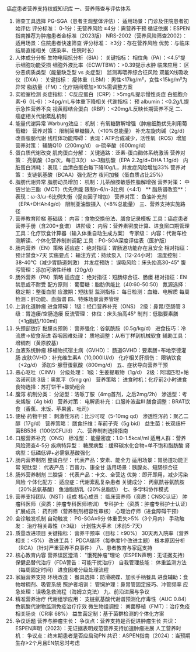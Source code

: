 癌症患者营养支持权威知识库
一、营养筛查与评估体系
1. 筛查工具选择
PG-SGA（患者主观整体评估）：
适用场景：门诊及住院患者初始评估
评分标准：
0-1分：无营养风险
≥4分：需营养干预
循证依据：ESPEN指南推荐为肿瘤患者金标准（2023版）
NRS-2002（营养风险筛查2002）：
适用场景：住院患者快速筛查
评分标准：
≥3分：存在营养风险
优势：与临床结局直接相关（感染率、住院时长）
2. 人体成分分析
生物电阻抗分析（BIA）：
关键指标：
相位角（PA）：<4.5°提示细胞功能受损
细胞外液比率（ECW/TBW）：>0.39提示水肿
临床应用：
区分恶病质类型（能量缺乏型 vs 炎症型）
监测再喂养综合征风险
双能X线吸收仪（DXA）：
关键指标：
瘦体重（LBM）：男性<17kg/m²，女性<15kg/m²为异常
脂肪量（FM）：化疗期间增加>10%需调整方案
3. 实验室检测
炎症指标：
C反应蛋白（CRP）：>5mg/L提示慢性炎症
白细胞介素-6（IL-6）：>4pg/mL与体重下降相关
代谢指标：
预 albumin：<0.2g/L提示急性营养不良
视黄醇结合蛋白（RBP）：<20mg/L反映长期营养不足
二、癌症相关代谢紊乱机制
1. 能量代谢异常
Warburg效应：
机制：有氧糖酵解增强（肿瘤细胞优先利用葡萄糖）
营养对策：
限制简单糖摄入（<10%总能量）
补充左旋肉碱（2g/d）改善脂肪代谢
线粒体功能障碍：
表现：ATP合成减少，活性氧（ROS）增加
营养对策：
辅酶Q10（200mg/d）
α-硫辛酸（600mg/d）
2. 蛋白质代谢改变
肌肉蛋白分解：
关键通路：泛素-蛋白酶体系统激活
营养对策：
亮氨酸（3g/次，每日3次）
ω-3脂肪酸（EPA 2.2g/d+DHA 1.1g/d）
内脏蛋白消耗：
表现：血清白蛋白每下降10g/L，并发症风险增加33%
营养对策：
支链氨基酸（BCAA）强化配方
夜间加餐（蛋白质占比25%）
3. 脂肪代谢异常
脂肪动员增加：
机制：儿茶酚胺敏感性脂解增强
营养对策：
中链甘油三酯（MCT）优先供能
限制n-6/n-3比例（<4:1）
** 脂质谱改变**：
表现：ω-3/ω-6比例失衡（促炎因子增加）
营养对策：
鱼油补充剂（EPA+DHA≥4g/d）
限制亚油酸摄入（<8%总能量）
三、营养支持实施路径
1. 营养教育阶梯
基础级：
内容：食物交换份法、膳食记录模板
工具：癌症患者营养手册（含200+食谱）
进阶级：
内容：营养素密度计算、进食窗口期管理
工具：化疗饮食计算器（输入体重自动生成方案）
专家级：
内容：代谢车检测解读、个体化营养制剂调配
工具：PG-SGA深度评估表（医护版）
2. 肠内营养（EN）策略
适应症：
绝对指征：胃肠道功能存在且安全
相对指征：预计禁食>7天
实施要点：
输注方式：持续泵入（12-24小时）
温度控制：38-40℃（减少胃肠道刺激）
并发症预防：
误吸风险：床头抬高30-45°
腹泻管理：添加可溶性纤维（20g/d）
3. 肠外营养（PN）策略
适应症：
绝对指征：短肠综合征、肠瘘
相对指征：EN禁忌或不耐受
配方原则：
葡萄糖：脂肪供能比（40:60-50:50）
氮源选择：
稳定期：整蛋白型
应激期：短肽型
监测指标：
每日检测：血糖、电解质
每周检测：肝功能、血脂谱
四、特殊场景营养管理
1. 上消化道肿瘤
进食障碍：
1级：经口营养补充（ONS）
2级：鼻胃/空肠管
3级：胃造瘘/空肠造瘘
反流管理：
体位：床头抬高45°
制剂：低脂要素膳（<1g脂肪/100ml）
2. 头颈部放疗
黏膜炎预防：
营养强化：谷氨酰胺（0.5g/kg/d）
进食技巧：冷流质→软食渐进
吞咽困难处理：
质地调整：从布丁样到机械软食
辅助工具：增稠剂（黄原胶基）
3. 血液系统肿瘤
移植物抗宿主病（GVHD）：
肠道GVHD：要素膳+布地奈德灌肠
皮肤GVHD：补充维生素A（10,000IU/d）
化疗相关肝损伤：
限钠饮食（<2g/d）
添加S-腺苷蛋氨酸（800mg/d）
五、症状导向营养干预
1. 恶心呕吐（CINV）
分级处理：
1级：生姜提取物（1g/d）
2级：阿瑞匹坦+帕洛诺司琼
3级：奥氮平（5mg qn）
营养策略：
进食时机：化疗前2小时进食
食物选择：苏打饼干+酸奶组合
2. 腹泻
机制分类：
分泌型：洛哌丁胺（4mg首剂，之后2mg/2h）
渗透型：考来烯胺（4g bid）
营养对策：
电解质补充：口服补液盐Ⅲ
膳食调整：BRAT饮食（香蕉、米饭、苹果酱、吐司）
3. 便秘
药物干预：
刺激性泻药：比沙可啶（5-10mg qd）
渗透性泻药：聚乙二醇（17g/d）
营养策略：
膳食纤维：车前子壳（5g bid）
益生菌：长双歧杆菌BB536（100亿CFU/d）
六、营养制剂选择指南
1. 口服营养补充（ONS）
标准型：
能量密度：1.0-1.5kcal/ml
适用人群：营养风险筛查4-5分
疾病特异型：
糖尿病型：缓释碳水化合物+单不饱和脂肪酸
肾病型：低磷低钾+必需氨基酸强化
2. 肠内营养制剂
整蛋白型：
代表产品：安素、能全力
适用场景：胃肠道功能正常
短肽型：
代表产品：百普力、康全甘
适用场景：胰腺炎、短肠综合征
3. 肠外营养制剂
三腔袋：
代表产品：卡文、全营达
优势：即开即用，减少污染风险
个体化配方：
适应症：代谢紊乱复杂患者
关键成分：
丙氨酰谷氨酰胺（20%总氨基酸）
鱼油脂肪乳（20%总脂肪）
七、多学科协作模式
1. 营养支持团队（NST）组成
核心成员：
临床营养师（资质：CNSC认证）
肿瘤科医师（资质：肿瘤专科医师培训）
专科护士（资质：肿瘤专科护士认证）
扩展成员：
药剂师（营养制剂相容性审核）
心理治疗师（进食障碍干预）
2. 会诊触发机制
自动触发：
PG-SGA≥9分
体重丢失>5%（3个月内）
手动触发：
治疗相关毒性（≥3级）
计划性大手术（术前5-7天）
3. 质量改进项目
关键指标：
营养干预率（目标：≥90%）
30天再入院率（营养相关：<5%）
改进工具：
PDCA循环（每季度1个改进主题）
根本原因分析（RCA）（针对严重营养不良事件）
八、患者教育与家庭支持
1. 核心教育内容
营养误区澄清：
"饿死肿瘤"理论（ESPEN声明：无证据支持）
保健品替代治疗（FDA警告：可能干扰治疗）
自我管理技能：
体重监测方法（每周固定时间）
进食困难分级处理流程
2. 家庭营养支持
环境改造：
餐具选择：防滑碗碟、加长手柄餐具
进食辅助：食物增稠剂、吸管系统
照护者培训：
管饲护理：鼻胃管固定技巧、冲管频率
应急处理：误吸急救流程（海姆立克法）
九、前沿进展与争议
1. 精准营养治疗
代谢组学应用：
支链氨基酸代谢谱预测化疗毒性（AUC 0.84）
色氨酸代谢物监测免疫治疗疗效
微生物组调控：
粪菌移植（FMT）：治疗免疫相关肠炎（CR率 68%）
益生菌定制：基于菌群检测的个体化方案
2. 争议话题
营养与肿瘤生长：
争议点：营养支持是否促进肿瘤生长
共识：ESPEN声明（2023）：无证据表明规范营养支持加速肿瘤进展
人工营养时机：
争议点：终末期患者是否应启动PN
共识：ASPEN指南（2024）：当预期生存>2个月且EN禁忌时考虑

